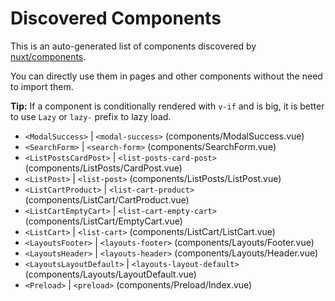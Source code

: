 # Discovered Components

This is an auto-generated list of components discovered by [nuxt/components](https://github.com/nuxt/components).

You can directly use them in pages and other components without the need to import them.

**Tip:** If a component is conditionally rendered with `v-if` and is big, it is better to use `Lazy` or `lazy-` prefix to lazy load.

- `<ModalSuccess>` | `<modal-success>` (components/ModalSuccess.vue)
- `<SearchForm>` | `<search-form>` (components/SearchForm.vue)
- `<ListPostsCardPost>` | `<list-posts-card-post>` (components/ListPosts/CardPost.vue)
- `<ListPost>` | `<list-post>` (components/ListPosts/ListPost.vue)
- `<ListCartProduct>` | `<list-cart-product>` (components/ListCart/CartProduct.vue)
- `<ListCartEmptyCart>` | `<list-cart-empty-cart>` (components/ListCart/EmptyCart.vue)
- `<ListCart>` | `<list-cart>` (components/ListCart/ListCart.vue)
- `<LayoutsFooter>` | `<layouts-footer>` (components/Layouts/Footer.vue)
- `<LayoutsHeader>` | `<layouts-header>` (components/Layouts/Header.vue)
- `<LayoutsLayoutDefault>` | `<layouts-layout-default>` (components/Layouts/LayoutDefault.vue)
- `<Preload>` | `<preload>` (components/Preload/Index.vue)
